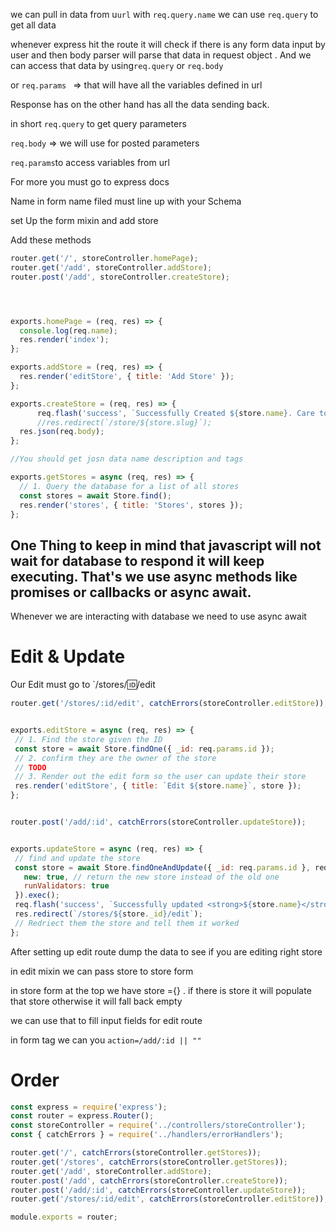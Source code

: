 we can pull in data from u`url` with `req.query.name` we can use `req.query` to get all data

whenever express hit the route it will check if there is any form data input by user and then body parser will parse that data in  request object . And we can access that data by using`req.query` or `req.body` 

or `req.params ` => that will have all the variables defined in url

Response has on the other hand has all the data sending back.

 

in short `req.query` to get query parameters 

`req.body` => we will use for posted parameters

`req.params`to access variables from url 



For more you must go to express docs



 Name in form name filed must line up with your Schema

set Up the form mixin and add store

Add these methods

```javascript
router.get('/', storeController.homePage);
router.get('/add', storeController.addStore);
router.post('/add', storeController.createStore);




exports.homePage = (req, res) => {
  console.log(req.name);
  res.render('index');
};

exports.addStore = (req, res) => {
  res.render('editStore', { title: 'Add Store' });
};

exports.createStore = (req, res) => {
      req.flash('success', `Successfully Created ${store.name}. Care to leave a review?`);
      //res.redirect(`/store/${store.slug}`);
  res.json(req.body);
};

//You should get josn data name description and tags 

exports.getStores = async (req, res) => {
  // 1. Query the database for a list of all stores
  const stores = await Store.find();
  res.render('stores', { title: 'Stores', stores });
};

```

## One Thing to keep in mind that javascript will not wait for database to respond it will keep executing. That's we use async methods like promises or callbacks or async await.  



Whenever we are interacting with database we need to use async await



# Edit & Update

Our Edit must go to `/stores/:id:/edit



 ```javascript
router.get('/stores/:id/edit', catchErrors(storeController.editStore));


exports.editStore = async (req, res) => {
  // 1. Find the store given the ID
  const store = await Store.findOne({ _id: req.params.id });
  // 2. confirm they are the owner of the store
  // TODO
  // 3. Render out the edit form so the user can update their store
  res.render('editStore', { title: `Edit ${store.name}`, store });
};


router.post('/add/:id', catchErrors(storeController.updateStore));


exports.updateStore = async (req, res) => {
  // find and update the store
  const store = await Store.findOneAndUpdate({ _id: req.params.id }, req.body, {
    new: true, // return the new store instead of the old one
    runValidators: true
  }).exec();
  req.flash('success', `Successfully updated <strong>${store.name}</strong>. <a href="/stores/${store.slug}">View Store →</a>`);
  res.redirect(`/stores/${store._id}/edit`);
  // Redriect them the store and tell them it worked
};
 ```



After setting up edit route dump the data to see if you are editing right store

in edit mixin we can pass store to store form 

in store form at the top we have store ={} . if there is store it will populate that store otherwise it will fall back empty 

we can use that to fill input fields for edit route

in form tag we can you `action=/add/:id || ""`



# Order

```javascript
const express = require('express');
const router = express.Router();
const storeController = require('../controllers/storeController');
const { catchErrors } = require('../handlers/errorHandlers');

router.get('/', catchErrors(storeController.getStores));
router.get('/stores', catchErrors(storeController.getStores));
router.get('/add', storeController.addStore);
router.post('/add', catchErrors(storeController.createStore));
router.post('/add/:id', catchErrors(storeController.updateStore));
router.get('/stores/:id/edit', catchErrors(storeController.editStore));

module.exports = router;

```

